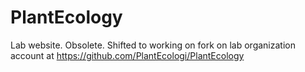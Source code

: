 # PlantEcology

Lab website. Obsolete. Shifted to working on fork on lab organization account at https://github.com/PlantEcologi/PlantEcology
